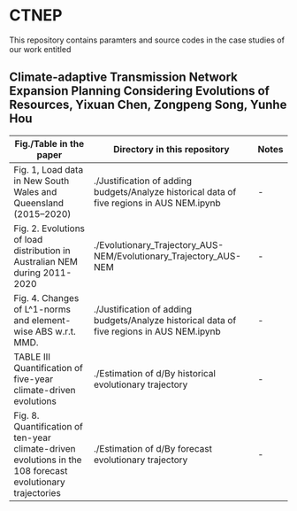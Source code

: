 # CTNEP

This repository contains paramters and source codes in the case studies of our work entitled 

## Climate-adaptive Transmission Network Expansion Planning Considering Evolutions of Resources, Yixuan Chen, Zongpeng Song, Yunhe Hou ##



| Fig./Table in the paper  | Directory in this repository  | Notes
| ------------- | ------------- |------------- |
| Fig. 1, Load data in New South Wales and Queensland (2015–2020) |  ./Justification of adding budgets/Analyze historical data of five regions in AUS NEM.ipynb |-  |
| Fig. 2. Evolutions of load distribution in Australian NEM during 2011-2020  | ./Evolutionary_Trajectory_AUS-NEM/Evolutionary_Trajectory_AUS-NEM   |-  |
| Fig. 4. Changes of L^1-norms and element-wise ABS w.r.t. MMD. |  ./Justification of adding budgets/Analyze historical data of five regions in AUS NEM.ipynb |-  |
| TABLE III Quantification of five-year climate-driven evolutions |   ./Estimation of d/By historical evolutionary trajectory |-  |
| Fig. 8. Quantification of ten-year climate-driven evolutions in the 108 forecast evolutionary trajectories |  ./Estimation of d/By forecast evolutionary trajectory |-  |
